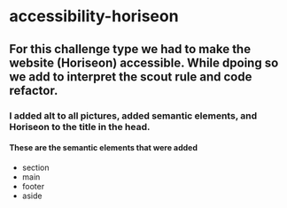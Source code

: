 # accessibility-horiseon
## For this challenge type we had to make the website (Horiseon) accessible. While dpoing so we add to interpret the scout rule and code refactor.
### I added alt to all pictures, added semantic elements, and Horiseon to the title in the head. 
#### These are the semantic elements that were added

* section
* main
* footer
* aside




